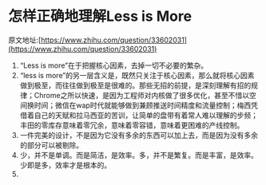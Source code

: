 # 怎样正确地理解Less is More
原文地址:[https://www.zhihu.com/question/33602031](https://www.zhihu.com/question/33602031)

1. “Less is more”在于把握核心因素，去掉一切不必要的繁杂。
2. “less is more”的另一层含义是，既然只关注于核心因素，那么就将核心因素做到极至，而往往做到极至是很难的。那些无招的前提，是深刻理解有招的规律；Chrome之所以快速，是因为工程师对内核做了很多优化，甚至不惜以空间换时间；微信在wap时代就能够做到兼顾推送时间精度和流量控制；梅西凭借着自己的天赋和拉马西亚的苦训，让简单的盘带有着常人难以理解的步频；丰田的零库存意味着零冗余，意味着零容错，意味着更困难的产线控制。
3. 一件完美的设计，不是因为它没有多余的东西可以加上去，而是因为没有多余的部分可以被剔除。
4. 少，并不是单调。而是简洁，是效率。多，并不是繁复。而是丰富，是效率。少即是多，效率才是根本的。
5. 
